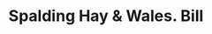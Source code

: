 ---
doi: 10.7916/D8W10HXR
date_other: '1865'
date_other_textual: '1865'
form: printed ephemera
genre:
- Invoices
name:
- Spalding Hay & Wales
object_in_context_url: https://biggert.cul.columbia.edu/items/view/ave_biggert_00456
subject_hierarchical_geographic:
- Boston, Massachusetts, United States
subject_name:
- Spalding Hay & Wales
title: Spalding Hay & Wales. Bill
sort_title: Spalding Hay & Wales. Bill
call_number: ave_biggert_00456
coordinates:
- 42.35805555555556,-71.06361111111111
pid: ave_biggert_00456
identifiers: ave_biggert_00456
thumbnail: https://derivativo-2.library.columbia.edu/iiif/2/ldpd:344060/full/!256,256/0/native.jpg
permalink: /biggert/ave_biggert_00456/
layout: iiif-image-page
---